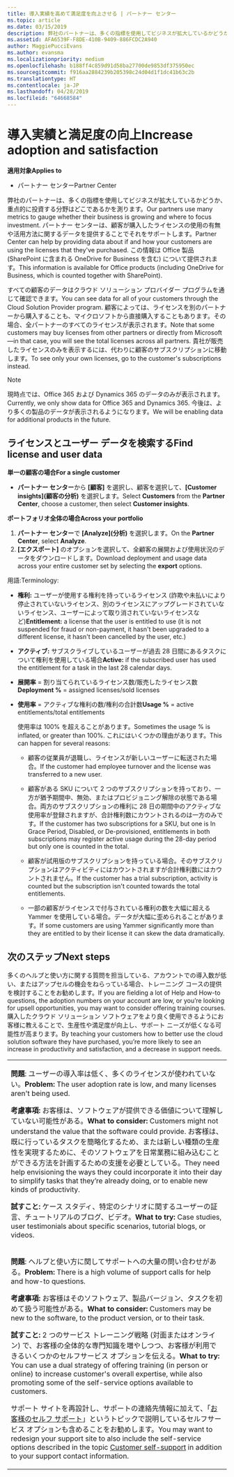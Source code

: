 ```yaml
---
title: 導入実績を高めて満足度を向上させる | パートナー センター
ms.topic: article
ms.date: 03/15/2019
description: 弊社のパートナーは、多くの指標を使用してビジネスが拡大しているかどうか、重点的に投資する分野はどこであるかを測ります。 パートナー センターは、顧客が購入したライセンスの使用の有無や活用方法に関するデータを提供することでそれをサポートします。
ms.assetid: AFA6539F-F8DE-410B-9409-886FCDC2A940
author: MaggiePucciEvans
ms.author: evansma
ms.localizationpriority: medium
ms.openlocfilehash: b188ff4c859d91d58ba27700de9853df375950ec
ms.sourcegitcommit: f916aa2884239b205398c24d04d1f1dc41b63c2b
ms.translationtype: HT
ms.contentlocale: ja-JP
ms.lasthandoff: 04/28/2019
ms.locfileid: "64668584"
---
```

# <a name="increase-adoption-and-satisfaction"></a><span data-ttu-id="49661-104">導入実績と満足度の向上</span><span class="sxs-lookup"><span data-stu-id="49661-104">Increase adoption and satisfaction</span></span>

<span data-ttu-id="49661-105">**適用対象**</span><span class="sxs-lookup"><span data-stu-id="49661-105">**Applies to**</span></span>

-  <span data-ttu-id="49661-106">パートナー センター</span><span class="sxs-lookup"><span data-stu-id="49661-106">Partner Center</span></span>

<span data-ttu-id="49661-107">弊社のパートナーは、多くの指標を使用してビジネスが拡大しているかどうか、重点的に投資する分野はどこであるかを測ります。</span><span class="sxs-lookup"><span data-stu-id="49661-107">Our partners use many metrics to gauge whether their business is growing and where to focus investment.</span></span> <span data-ttu-id="49661-108">パートナー センターは、顧客が購入したライセンスの使用の有無や活用方法に関するデータを提供することでそれをサポートします。</span><span class="sxs-lookup"><span data-stu-id="49661-108">Partner Center can help by providing data about if and how your customers are using the licenses that they've purchased.</span></span> <span data-ttu-id="49661-109">この情報は Office 製品 (SharePoint に含まれる OneDrive for Business を含む) について提供されます。</span><span class="sxs-lookup"><span data-stu-id="49661-109">This information is available for Office products (including OneDrive for Business, which is counted together with SharePoint).</span></span>

<span data-ttu-id="49661-110">すべての顧客のデータはクラウド ソリューション プロバイダー プログラムを通じて確認できます。</span><span class="sxs-lookup"><span data-stu-id="49661-110">You can see data for all of your customers through the Cloud Solution Provider program.</span></span> <span data-ttu-id="49661-111">顧客によっては、ライセンスを別のパートナーから購入することも、マイクロソフトから直接購入することもあります。その場合、全パートナーのすべてのライセンスが表示されます。</span><span class="sxs-lookup"><span data-stu-id="49661-111">Note that some customers may buy licenses from other partners or directly from Microsoft—in that case, you will see the total licenses across all partners.</span></span> <span data-ttu-id="49661-112">貴社が販売したライセンスのみを表示するには、代わりに顧客のサブスクリプションに移動します。</span><span class="sxs-lookup"><span data-stu-id="49661-112">To see only your own licenses, go to the customer's subscriptions instead.</span></span>

> [!NOTE]  
>  <span data-ttu-id="49661-113">現時点では、Office 365 および Dynamics 365 のデータのみが表示されます。</span><span class="sxs-lookup"><span data-stu-id="49661-113">Currently, we only show data for Office 365 and Dynamics 365.</span></span> <span data-ttu-id="49661-114">今後は、より多くの製品のデータが表示されるようになります。</span><span class="sxs-lookup"><span data-stu-id="49661-114">We will be enabling data for additional products in the future.</span></span>

## <a name="find-license-and-user-data"></a><span data-ttu-id="49661-115">ライセンスとユーザー データを検索する</span><span class="sxs-lookup"><span data-stu-id="49661-115">Find license and user data</span></span>


<span data-ttu-id="49661-116">**単一の顧客の場合**</span><span class="sxs-lookup"><span data-stu-id="49661-116">**For a single customer**</span></span>

-   <span data-ttu-id="49661-117">**パートナー センター**から **[顧客]** を選択し、顧客を選択して、**[Customer insights]\(顧客の分析\)** を選択します。</span><span class="sxs-lookup"><span data-stu-id="49661-117">Select **Customers** from the **Partner Center**, choose a customer, then select **Customer insights**.</span></span>

<span data-ttu-id="49661-118">**ポートフォリオ全体の場合**</span><span class="sxs-lookup"><span data-stu-id="49661-118">**Across your portfolio**</span></span>

1.  <span data-ttu-id="49661-119">**パートナー センター**で **[Analyze]\(分析\)** を選択します。</span><span class="sxs-lookup"><span data-stu-id="49661-119">On the **Partner Center**, select **Analyze**.</span></span>
2.  <span data-ttu-id="49661-120">**[エクスポート]** のオプションを選択して、全顧客の展開および使用状況のデータをダウンロードします。</span><span class="sxs-lookup"><span data-stu-id="49661-120">Download deployment and usage data across your entire customer set by selecting the **export** options.</span></span>

<span data-ttu-id="49661-121">用語:</span><span class="sxs-lookup"><span data-stu-id="49661-121">Terminology:</span></span>

-   <span data-ttu-id="49661-122">**権利:** ユーザーが使用する権利を持っているライセンス (詐欺や未払いにより停止されていないライセンス、別のライセンスにアップグレードされていないライセンス、ユーザーによって取り消されていないライセンスなど)</span><span class="sxs-lookup"><span data-stu-id="49661-122">**Entitlement:** a license that the user is entitled to use (it is not suspended for fraud or non-payment, it hasn't been upgraded to a different license, it hasn't been cancelled by the user, etc.)</span></span>

-   <span data-ttu-id="49661-123">**アクティブ:** サブスクライブしているユーザーが過去 28 日間にあるタスクについて権利を使用している場合</span><span class="sxs-lookup"><span data-stu-id="49661-123">**Active:** if the subscribed user has used the entitlement for a task in the last 28 calendar days.</span></span>

-   <span data-ttu-id="49661-124">**展開率** = 割り当てられているライセンス数/販売したライセンス数</span><span class="sxs-lookup"><span data-stu-id="49661-124">**Deployment %** = assigned licenses/sold licenses</span></span>

-   <span data-ttu-id="49661-125">**使用率** = アクティブな権利の数/権利の合計数</span><span class="sxs-lookup"><span data-stu-id="49661-125">**Usage %** = active entitlements/total entitlements</span></span>

    <span data-ttu-id="49661-126">使用率は 100% を超えることがあります。</span><span class="sxs-lookup"><span data-stu-id="49661-126">Sometimes the usage % is inflated, or greater than 100%.</span></span> <span data-ttu-id="49661-127">これにはいくつかの理由があります。</span><span class="sxs-lookup"><span data-stu-id="49661-127">This can happen for several reasons:</span></span>

    -   <span data-ttu-id="49661-128">顧客の従業員が退職し、ライセンスが新しいユーザーに転送された場合。</span><span class="sxs-lookup"><span data-stu-id="49661-128">If the customer had employee turnover and the license was transferred to a new user.</span></span>

    -   <span data-ttu-id="49661-129">顧客がある SKU について 2 つのサブスクリプションを持っており、一方が猶予期間中、無効、またはプロビジョニング解除の状態である場合。両方のサブスクリプションの権利に 28 日の期間中のアクティブな使用率が登録されますが、合計権利数にカウントされるのは一方のみです。</span><span class="sxs-lookup"><span data-stu-id="49661-129">If the customer has two subscriptions for a SKU, but one is In Grace Period, Disabled, or De-provisioned, entitlements in both subscriptions may register active usage during the 28-day period but only one is counted in the total.</span></span>

    -   <span data-ttu-id="49661-130">顧客が試用版のサブスクリプションを持っている場合。そのサブスクリプションはアクティビティにはカウントされますが合計権利数にはカウントされません。</span><span class="sxs-lookup"><span data-stu-id="49661-130">If the customer has a trial subscription, activity is counted but the subscription isn't counted towards the total entitlements.</span></span>

    -   <span data-ttu-id="49661-131">一部の顧客がライセンスで付与されている権利の数を大幅に超える Yammer を使用している場合。データが大幅に歪められることがあります。</span><span class="sxs-lookup"><span data-stu-id="49661-131">If some customers are using Yammer significantly more than they are entitled to by their license it can skew the data dramatically.</span></span>

## <a name="next-steps"></a><span data-ttu-id="49661-132">次のステップ</span><span class="sxs-lookup"><span data-stu-id="49661-132">Next steps</span></span>


<span data-ttu-id="49661-133">多くのヘルプと使い方に関する質問を担当している、アカウントでの導入数が低い、またはアップセルの機会をねらっている場合、トレーニング コースの提供を検討することをお勧めします。</span><span class="sxs-lookup"><span data-stu-id="49661-133">If you are fielding a lot of Help and How-to questions, the adoption numbers on your account are low, or you’re looking for upsell opportunities, you may want to consider offering training courses.</span></span> <span data-ttu-id="49661-134">購入したクラウド ソリューション ソフトウェアをより良く使用できるようにお客様に教えることで、生産性や満足度が向上し、サポート ニーズが低くなる可能性が高まります。</span><span class="sxs-lookup"><span data-stu-id="49661-134">By teaching your customers how to better use the cloud solution software they have purchased, you’re more likely to see an increase in productivity and satisfaction, and a decrease in support needs.</span></span>

<table>
<colgroup>
<col width="100%" />
</colgroup>
<tbody>
<tr class="odd">
<td><p><span data-ttu-id="49661-135"><strong>問題</strong>: ユーザーの導入率は低く、多くのライセンスが使われていない。</span><span class="sxs-lookup"><span data-stu-id="49661-135"><strong>Problem:</strong> The user adoption rate is low, and many licenses aren&#39;t being used.</span></span></p>
<p><span data-ttu-id="49661-136"><strong>考慮事項:</strong> お客様は、ソフトウェアが提供できる価値について理解していない可能性がある。</span><span class="sxs-lookup"><span data-stu-id="49661-136"><strong>What to consider:</strong> Customers might not understand the value that the software could provide.</span></span> <span data-ttu-id="49661-137">お客様は、既に行っているタスクを簡略化するため、または新しい種類の生産性を実現するために、そのソフトウェアを日常業務に組み込むことができる方法を計画するための支援を必要としている。</span><span class="sxs-lookup"><span data-stu-id="49661-137">They need help envisioning the ways they could incorporate it into their day to simplify tasks that they’re already doing, or to enable new kinds of productivity.</span></span></p>
<p><span data-ttu-id="49661-138"><strong>試すこと:</strong> ケース スタディ、特定のシナリオに関するユーザーの証言、チュートリアルのブログ、ビデオ。</span><span class="sxs-lookup"><span data-stu-id="49661-138"><strong>What to try:</strong> Case studies, user testimonials about specific scenarios, tutorial blogs, or videos.</span></span></p></td>
</tr>
<tr class="even">
<td><p><span data-ttu-id="49661-139"><strong>問題</strong>: ヘルプと使い方に関してサポートへの大量の問い合わせがある。</span><span class="sxs-lookup"><span data-stu-id="49661-139"><strong>Problem:</strong> There is a high volume of support calls for help and how-to questions.</span></span></p>
<p><span data-ttu-id="49661-140"><strong>考慮事項:</strong> お客様はそのソフトウェア、製品バージョン、タスクを初めて扱う可能性がある。</span><span class="sxs-lookup"><span data-stu-id="49661-140"><strong>What to consider:</strong> Customers may be new to the software, to the product version, or to their task.</span></span></p>
<p><span data-ttu-id="49661-141"><strong>試すこと:</strong> 2 つのサービス トレーニング戦略 (対面またはオンライン) で、お客様の全体的な専門知識を増やしつつ、お客様が利用できるいくつかのセルフサービス オプションを伝える。</span><span class="sxs-lookup"><span data-stu-id="49661-141"><strong>What to try:</strong> You can use a dual strategy of offering training (in person or online) to increase customer&#39;s overall expertise, while also promoting some of the self-service options available to customers.</span></span></p>
<p><span data-ttu-id="49661-142">サポート サイトを再設計し、サポートの連絡先情報に加えて、「<a href="customer-self-support.md" data-raw-source="[Customer self-support](customer-self-support.md)">お客様のセルフ サポート</a>」というトピックで説明しているセルフサービス オプションも含めることをお勧めします。</span><span class="sxs-lookup"><span data-stu-id="49661-142">You may want to redesign your support site to also include the self-service options described in the topic <a href="customer-self-support.md" data-raw-source="[Customer self-support](customer-self-support.md)">Customer self-support</a> in addition to your support contact information.</span></span></p></td>
</tr>
</tbody>
</table>

 

 

 



